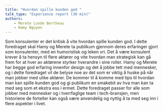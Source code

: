 ```yaml
---
title: "Hvordan spille kunden god "
talk_type: "Experience report (30 min)"
authors:
    - Merete Lunde Bertheau
    - Hamy Nguyen
---
```

Som konsulenter er det kritisk å vite hvordan spille kunden god. I dette foredraget skal Hamy og Merete ta publikum gjennom deres erfaringer gjort som konsulenter, med en humoristisk og leken vri. Det å være konsulent krever å ta hensyn til flere aktører og vite hvordan man strategisk kan gå frem for at hver av aktørene styrker hverandre i sine roller. Hamy og Merete har begge god erfaring innenfor design og det å jobbe tett med mennesker, og i dette foredraget vil de belyse noe av det som er viktig å huske på når man jobber med ulike aktører. De kommer til å komme med tips til hvordan man kan spille kunden god og gi publikum en smakebit av hva man kan ta med seg som et ekstra ess i ermet. Dette foredraget passer for alle som jobber med mennesker og i tverrfaglige team i tech-bransjen, men historiene de forteller kan også være anvendelig og nyttig å ta med seg inn i flere aspekter i livet. 
